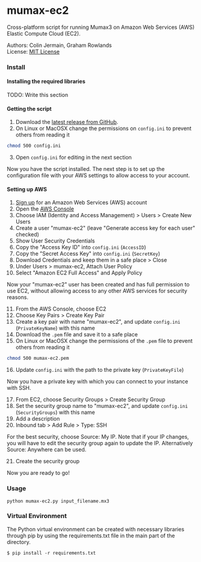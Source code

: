 mumax-ec2
=========

Cross-platform script for running Mumax3 on Amazon Web Services (AWS) Elastic Compute Cloud (EC2).

Authors: Colin Jermain, Graham Rowlands  
License: [MIT License](http://opensource.org/licenses/MIT)

### Install

#### Installing the required libraries
TODO: Write this section

#### Getting the script
1. Download the [latest release from GitHub](https://github.com/ralph-group/mumax-ec2/releases).
2. On Linux or MacOSX change the permissions on `config.ini` to prevent others from reading it

```bash
chmod 500 config.ini
```

3. Open `config.ini` for editing in the next section

Now you have the script installed. The next step is to set up the configuration file with your AWS settings to allow access to your account.

#### Setting up AWS
1. [Sign up](https://aws.amazon.com/) for an Amazon Web Services (AWS) account
2. Open the [AWS Console](https://console.aws.amazon.com/console/)
3. Choose IAM (Identity and Access Management) > Users > Create New Users
4. Create a user "mumax-ec2" (leave "Generate access key for each user" checked)
5. Show User Security Credentials
6. Copy the "Access Key ID" into `config.ini` (`AccessID`)
7. Copy the "Secret Access Key" into `config.ini` (`SecretKey`)
8. Download Credentials and keep them in a safe place > Close
9. Under Users > mumax-ec2, Attach User Policy
10. Select "Amazon EC2 Full Access" and Apply Policy

Now your "mumax-ec2" user has been created and has full permission to use EC2, without allowing access to any other AWS services for security reasons.

11. From the AWS Console, choose EC2
12. Choose Key Pairs > Create Key Pair
13. Create a key pair with name "mumax-ec2", and update `config.ini` (`PrivateKeyName`) with this name
14. Download the `.pem` file and save it to a safe place
15. On Linux or MacOSX change the permissions of the `.pem` file to prevent others from reading it

```bash
chmod 500 mumax-ec2.pem
```

16. Update `config.ini` with the path to the private key (`PrivateKeyFile`)

Now you have a private key with which you can connect to your instance with SSH.

17. From EC2, choose Security Groups > Create Security Group
18. Set the security group name to "mumax-ec2", and update `config.ini` (`SecurityGroups`) with this name
19. Add a description
20. Inbound tab > Add Rule > Type: SSH

For the best security, choose Source: My IP. Note that if your IP changes, you will have to edit the security group again to update the IP. Alternatively Source: Anywhere can be used.

21. Create the security group

Now you are ready to go!


### Usage

```
python mumax-ec2.py input_filename.mx3
```


### Virtual Environment

The Python virtual environment can be created with necessary libraries through pip by using the requirements.txt file in the main part of the directory.

```
$ pip install -r requirements.txt
```

